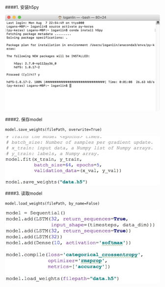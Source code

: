 ####1. 安装h5py

![Show Image 1](/pictures/1.jpeg)

####2. 保存model

`model.save_weights(filePath, overwrite=True)`

![Show Image 2](/pictures/2.jpeg)

####3. 读取model

`model.load_weights(filePath, by_name=False)`

![Show Image 3](/pictures/3.jpeg)
